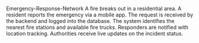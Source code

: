 Emergency-Response-Network
A fire breaks out in a residential area. A resident reports the emergency via a mobile app. The request is received by the backend and logged into the database. The system identifies the nearest fire stations and available fire trucks. Responders are notified with location tracking. Authorities receive live updates on the incident status.
